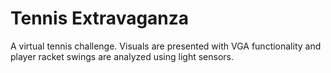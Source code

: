 # Tennis Extravaganza

A virtual tennis challenge. 
Visuals are presented with VGA functionality and player racket swings are analyzed using light sensors. 
